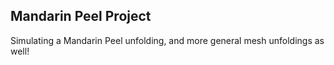 Mandarin Peel Project
---------------------

Simulating a Mandarin Peel unfolding, and more general mesh unfoldings as well!
